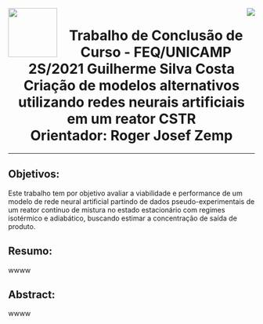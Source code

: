 <div width="100%">
    <div style="float: left">
        <img src="https://user-images.githubusercontent.com/62407390/136826875-b4ea9b8a-8d20-4dd2-9961-ff2f591d6dce.png" width='100'>
    </div>
    <div style = "float: right">
        <img src="https://user-images.githubusercontent.com/62407390/136826892-53b55b9b-d29d-48e8-ac35-de286d26a0ad.png">
    </div>
</div>

<div>
        <head>
            <h1 align="center"><b> Trabalho de Conclusão de Curso - FEQ/UNICAMP 2S/2021 Guilherme Silva Costa </b> <br>Criação de modelos alternativos utilizando redes neurais artificiais em um reator CSTR
            <br> Orientador: Roger Josef Zemp
            </h1>
        </head>
    </div>
<hr />

<h2><b> Objetivos: </b></h2>
    Este trabalho tem por objetivo avaliar a viabilidade e performance de um modelo de rede neural artificial partindo de dados pseudo-experimentais de um reator contínuo de mistura no estado estacionário com regimes isotérmico e adiabático, buscando estimar a concentração de saída de produto.


<h2><b> Resumo: </b></h2>
    wwww

<h2><b> Abstract: </b></h2>
    wwww